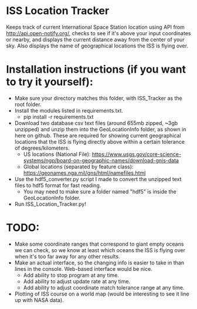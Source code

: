 # ISS Location Tracker

Keeps track of current International Space Station location using API from http://api.open-notify.org/, checks to see if it's above your input coordinates or nearby, and displays the current distance away from the center of your sky. Also displays the name of geographical locations the ISS is flying over.

# Installation instructions (if you want to try it yourself):
- Make sure your directory matches this folder, with ISS_Tracker as the root folder.
- Install the modules listed in requirements.txt.
    - pip install -r requirements.txt
- Download two database csv text files (around 655mb zipped, ~3gb unzipped) and unzip them into the GeoLocationInfo folder, as shown in here on github. These are required for showing current geographical locations that the ISS is flying directly above within a certain tolerance of degrees/kilometers.
    - US locations (National File): https://www.usgs.gov/core-science-systems/ngp/board-on-geographic-names/download-gnis-data
    - Global locations (separated by feature class): https://geonames.nga.mil/gns/html/namefiles.html
- Use the hdf5_converter.py script I made to convert the unzipped text files to hdf5 format for fast reading.
    - You may need to make sure a folder named "hdf5" is inside the GeoLocationInfo folder.
- Run ISS_Location_Tracker.py!

# TODO:

- Make some coordinate ranges that correspond to giant empty oceans we can check, so we know at least which oceans the ISS is flying over when it's too far away for any other results.
- Make an actual interface, so the changing info is easier to take in than lines in the console. Web-based interface would be nice.
    - Add ability to stop program at any time.
    - Add ability to adjust update rate at any time.
    - Add ability to adjust coordinate match tolerance range at any time.
- Plotting of ISS course on a world map (would be interesting to see it line up with NASA data).
